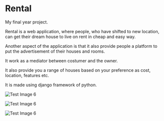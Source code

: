 # Rental
My final year project.

Rental is a web application, where people, who have shifted to new location, can get their dream house to live on rent in cheap and easy way. 

Another aspect of the application is that it also provide people a platform to put the advertisement of their houses and rooms.

It work as a mediator between costumer and the owner. 

It also provide you a range of houses based on your preference as cost, location, features etc.

It is made using django framework of python.

![Test Image 6](https://github.com/cyclades1/Rental/blob/master/images/main.PNG)

![Test Image 6](https://github.com/cyclades1/Rental/blob/master/images/search.PNG)

![Test Image 6](https://github.com/cyclades1/Rental/blob/master/images/about.PNG)
